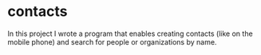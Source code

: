 # contacts
In this project I wrote a program that enables creating contacts (like on the mobile phone) and search for people or organizations by name.
